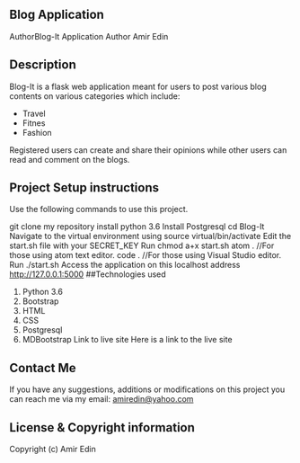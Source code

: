 ## Blog Application

AuthorBlog-It Application
Author
Amir Edin

## Description
Blog-It is a flask web application meant for users to post various blog contents on various categories which include:


* Travel
* Fitnes
* Fashion


Registered users can create and share their opinions while other users can read and comment on the blogs.

## Project Setup instructions
Use the following commands to use this project.

git clone my repository
install python 3.6
Install Postgresql
cd Blog-It
Navigate to the virtual environment using source virtual/bin/activate
Edit the start.sh file with your SECRET_KEY
Run chmod a+x start.sh
atom . //For those using atom text editor.
code . //For those using Visual Studio editor.
Run ./start.sh
Access the application on this localhost address http://127.0.0.1:5000
##Technologies used

1. Python 3.6
2. Bootstrap
3. HTML
4. CSS
5. Postgresql
6. MDBootstrap
Link to live site
Here is a link to the live site

## Contact Me
If you have any suggestions, additions or modifications on this project you can reach me via my email: amiredin@yahoo.com

## License & Copyright information
Copyright (c) Amir Edin
